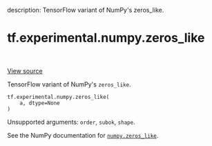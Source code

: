 description: TensorFlow variant of NumPy's zeros_like.

<div itemscope itemtype="http://developers.google.com/ReferenceObject">
<meta itemprop="name" content="tf.experimental.numpy.zeros_like" />
<meta itemprop="path" content="Stable" />
</div>

# tf.experimental.numpy.zeros_like

<!-- Insert buttons and diff -->

<table class="tfo-notebook-buttons tfo-api nocontent" align="left">

</table>

<a target="_blank" class="external" href="/code/stable/tensorflow/python/ops/numpy_ops/np_array_ops.py">View source</a>



TensorFlow variant of NumPy's `zeros_like`.


<pre class="devsite-click-to-copy prettyprint lang-py tfo-signature-link">
<code>tf.experimental.numpy.zeros_like(
    a, dtype=None
)
</code></pre>



<!-- Placeholder for "Used in" -->

Unsupported arguments: `order`, `subok`, `shape`.

See the NumPy documentation for [`numpy.zeros_like`](https://numpy.org/doc/stable/reference/generated/numpy.zeros_like.html).